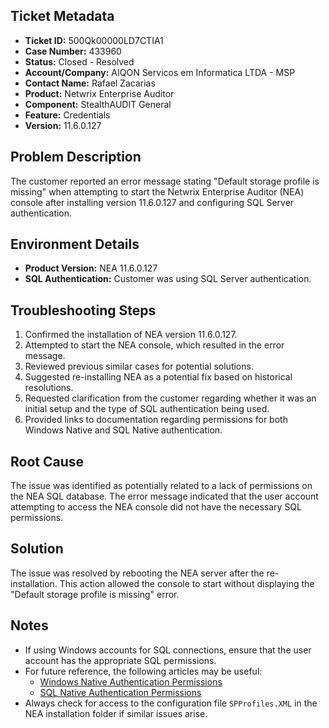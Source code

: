## Ticket Metadata
- **Ticket ID:** 500Qk00000LD7CTIA1
- **Case Number:** 433960
- **Status:** Closed - Resolved
- **Account/Company:** AIQON Servicos em Informatica LTDA - MSP
- **Contact Name:** Rafael Zacarias
- **Product:** Netwrix Enterprise Auditor
- **Component:** StealthAUDIT General
- **Feature:** Credentials
- **Version:** 11.6.0.127

## Problem Description
The customer reported an error message stating "Default storage profile is missing" when attempting to start the Netwrix Enterprise Auditor (NEA) console after installing version 11.6.0.127 and configuring SQL Server authentication.

## Environment Details
- **Product Version:** NEA 11.6.0.127
- **SQL Authentication:** Customer was using SQL Server authentication.

## Troubleshooting Steps
1. Confirmed the installation of NEA version 11.6.0.127.
2. Attempted to start the NEA console, which resulted in the error message.
3. Reviewed previous similar cases for potential solutions.
4. Suggested re-installing NEA as a potential fix based on historical resolutions.
5. Requested clarification from the customer regarding whether it was an initial setup and the type of SQL authentication being used.
6. Provided links to documentation regarding permissions for both Windows Native and SQL Native authentication.

## Root Cause
The issue was identified as potentially related to a lack of permissions on the NEA SQL database. The error message indicated that the user account attempting to access the NEA console did not have the necessary SQL permissions.

## Solution
The issue was resolved by rebooting the NEA server after the re-installation. This action allowed the console to start without displaying the "Default storage profile is missing" error.

## Notes
- If using Windows accounts for SQL connections, ensure that the user account has the appropriate SQL permissions.
- For future reference, the following articles may be useful:
  - [Windows Native Authentication Permissions](https://helpcenter.netwrix.com/bundle/EnterpriseAuditor_11.6/page/Content/EnterpriseAuditor/Admin/Settings/Access/RoleBased/ConfigureRoles.htm)
  - [SQL Native Authentication Permissions](https://helpcenter.netwrix.com/bundle/EnterpriseAuditor_11.6/page/Content/EnterpriseAuditor/Install/Application/Database.htm)
- Always check for access to the configuration file `SPProfiles.XML` in the NEA installation folder if similar issues arise.